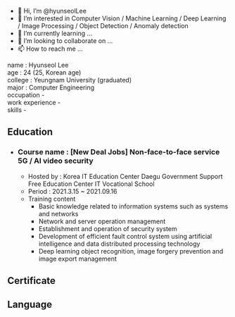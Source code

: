 - 👋 Hi, I’m @hyunseolLee
- 👀 I’m interested in Computer Vision / Machine Learning / Deep Learning / Image Processing / Object Detection / Anomaly detection
- 🌱 I’m currently learning ...
- 💞️ I’m looking to collaborate on ...
- 📫 How to reach me ...

<!---
hyunseolLee/hyunseolLee is a ✨ special ✨ repository because its `README.md` (this file) appears on your GitHub profile.
You can click the Preview link to take a look at your changes.
--->

name : Hyunseol Lee  
age : 24 (25, Korean age)  
college : Yeungnam University (graduated)  
major : Computer Engineering  
occupation -  
work experience -  
skills -  

## Education
- ### Course name : [New Deal Jobs] Non-face-to-face service 5G / AI video security
  - Hosted by : Korea IT Education Center Daegu Government Support Free Education Center IT Vocational School
  - Period : 2021.3.15 ~ 2021.09.16
  - Training content
    - Basic knowledge related to information systems such as systems and networks
    - Network and server operation management
    - Establishment and operation of security system
    - Development of efficient fault control system using artificial intelligence and data distributed processing technology
    - Deep learning object recognition, image forgery prevention and image export management

## Certificate

## Language
